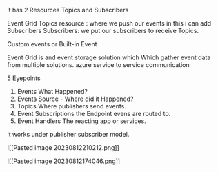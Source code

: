 
it has 2 Resources
Topics and Subscribers

Event Grid Topics resource :  where we push our events in this i can add Subscribers
Subscribers: we put our subscribers to receive Topics. 

Custom events or Built-in Event


Event Grid is and event storage solution which
Which gather event data from multiple solutions. 
azure service to service communication

5 Eyepoints

1. Events What Happened?
2. Events Source - Where did it Happened?
3. Topics Where publishers send events.
4. Event Subscriptions the Endpoint evens are routed to.
5. Event Handlers The reacting app or services.

it works under publisher subscriber model. 


![[Pasted image 20230812210212.png]]


![[Pasted image 20230812174046.png]]